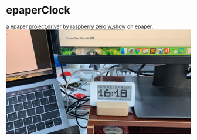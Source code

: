# epaperClock
a epaper project,driver by raspberry zero w,show on epaper.
![avatar](https://github.com/88431844/epaperClock/blob/master/IMG_4922.JPG)
